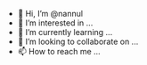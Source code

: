 - 👋 Hi, I’m @nannul
- 👀 I’m interested in ...
- 🌱 I’m currently learning ...
- 💞️ I’m looking to collaborate on ...
- 📫 How to reach me ...

<!---
nannul/nannul is a ✨ special ✨ repository because its `README.md` (this file) appears on your GitHub profile.
You can click the Preview link to take a look at your changes.
--->
